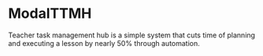 # ModalTTMH
 Teacher task management hub is a simple system that cuts time of planning and executing a lesson by nearly 50% through automation. 
